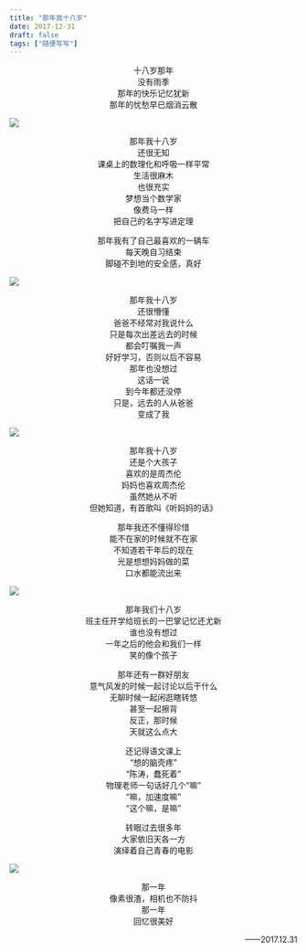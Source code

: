 ```yaml
---
title: "那年我十八岁"
date: 2017-12-31
draft: false
tags: ["随便写写"]
---
```


<p align='center'>
十八岁那年<br/>
没有雨季<br/>
那年的快乐记忆犹新<br/>
那年的忧愁早已烟消云散<br/>
</p>


![](https://forest-pic.oss-cn-beijing.aliyuncs.com/webimg/202110112124503.webp)

<p align='center'>
那年我十八岁<br/>
还很无知<br/>
课桌上的数理化和呼吸一样平常<br/>
生活很麻木<br/>
也很充实<br/>
梦想当个数学家<br/>
像费马一样<br/>
把自己的名字写进定理<br/>
</p>


<p align='center'>
那年我有了自己最喜欢的一辆车<br/>
每天晚自习结束<br/>
脚碰不到地的安全感，真好<br/>
</p>


![](https://forest-pic.oss-cn-beijing.aliyuncs.com/webimg/202110112124026.webp)

<p align='center'>
那年我十八岁<br/>
还很懵懂<br/>
爸爸不经常对我说什么<br/>
只是每次出差远去的时候<br/>
都会叮嘱我一声<br/>
好好学习，否则以后不容易<br/>
那年也没想过<br/>
这话一说<br/>
到今年都还没停<br/>
只是，远去的人从爸爸<br/>
变成了我<br/>
</p>

![](https://forest-pic.oss-cn-beijing.aliyuncs.com/webimg/202110112124800.webp)

<p align='center'>
那年我十八岁<br/>
还是个大孩子<br/>
喜欢的是周杰伦<br/>
妈妈也喜欢周杰伦<br/>
虽然她从不听<br/>
但她知道，有首歌叫《听妈妈的话》<br/>
</p>


<p align='center'>
那年我还不懂得珍惜<br/>
能不在家的时候就不在家<br/>
不知道若干年后的现在<br/>
光是想想妈妈做的菜<br/>
口水都能流出来<br/>
</p>

![](https://forest-pic.oss-cn-beijing.aliyuncs.com/webimg/202110112124351.webp)

<p align='center'>
那年我们十八岁<br/>
班主任开学给班长的一巴掌记忆还尤新<br/>
谁也没有想过<br/>
一年之后的他会和我们一样<br/>
笑的像个孩子<br/>
</p>

<p align='center'>
那年还有一群好朋友<br/>
意气风发的时候一起讨论以后干什么<br/>
无聊时候一起闲逛瞎转悠<br/>
甚至一起擦背<br/>
反正，那时候<br/>
天就这么点大<br/>
</p>


<p align='center'>
还记得语文课上<br/>
“想的脑壳疼”<br/>
“陈涛，蠢死着”<br/>
物理老师一句话好几个“嘛”<br/>
“嘛，加速度嘛”<br/>
“这个嘛，是嘛”<br/>
</p>


<p align='center'>
转眼过去很多年<br/>
大家依旧天各一方<br/>
演绎着自己青春的电影<br/>
</p>



![](https://forest-pic.oss-cn-beijing.aliyuncs.com/webimg/202110112125767.webp)

<p align='center'>
那一年<br/>
像素很渣，相机也不防抖<br/>
那一年<br/>
回忆很美好<br/>
</p>

<p align='right'>
——2017.12.31
</p>
